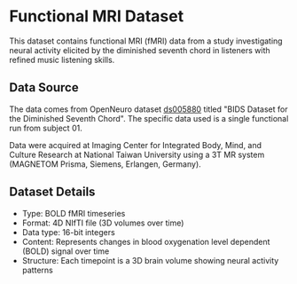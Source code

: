 # Functional MRI Dataset

This dataset contains functional MRI (fMRI) data from a study investigating neural activity elicited by the diminished seventh chord in listeners with refined music listening skills.

## Data Source

The data comes from OpenNeuro dataset [ds005880](https://openneuro.org/datasets/ds005880/versions/1.0.1) titled "BIDS Dataset for the Diminished Seventh Chord". The specific data used is a single functional run from subject 01.

Data were acquired at Imaging Center for Integrated Body, Mind, and Culture Research at National Taiwan University using a 3T MR system (MAGNETOM Prisma, Siemens, Erlangen, Germany).

## Dataset Details

- Type: BOLD fMRI timeseries
- Format: 4D NIfTI file (3D volumes over time)
- Data type: 16-bit integers
- Content: Represents changes in blood oxygenation level dependent (BOLD) signal over time
- Structure: Each timepoint is a 3D brain volume showing neural activity patterns
